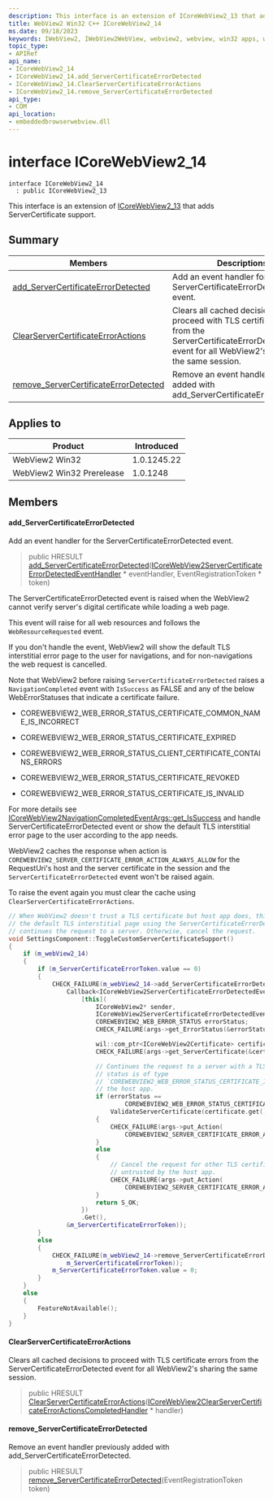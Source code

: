 ```yaml
---
description: This interface is an extension of ICoreWebView2_13 that adds ServerCertificate support.
title: WebView2 Win32 C++ ICoreWebView2_14
ms.date: 09/18/2023
keywords: IWebView2, IWebView2WebView, webview2, webview, win32 apps, win32, edge, ICoreWebView2, ICoreWebView2Controller, browser control, edge html, ICoreWebView2_14
topic_type: 
- APIRef
api_name:
- ICoreWebView2_14
- ICoreWebView2_14.add_ServerCertificateErrorDetected
- ICoreWebView2_14.ClearServerCertificateErrorActions
- ICoreWebView2_14.remove_ServerCertificateErrorDetected
api_type:
- COM
api_location:
- embeddedbrowserwebview.dll
---
```


# interface ICoreWebView2_14

```
interface ICoreWebView2_14
  : public ICoreWebView2_13
```

This interface is an extension of [ICoreWebView2_13](icorewebview2_13.md) that adds ServerCertificate support.

## Summary

 Members                        | Descriptions
--------------------------------|---------------------------------------------
[add_ServerCertificateErrorDetected](#add_servercertificateerrordetected) | Add an event handler for the ServerCertificateErrorDetected event.
[ClearServerCertificateErrorActions](#clearservercertificateerroractions) | Clears all cached decisions to proceed with TLS certificate errors from the ServerCertificateErrorDetected event for all WebView2's sharing the same session.
[remove_ServerCertificateErrorDetected](#remove_servercertificateerrordetected) | Remove an event handler previously added with add_ServerCertificateErrorDetected.

## Applies to

Product                         | Introduced
--------------------------------|---------------------------------------------
WebView2 Win32            |    1.0.1245.22
WebView2 Win32 Prerelease |    1.0.1248

## Members

#### add_ServerCertificateErrorDetected

Add an event handler for the ServerCertificateErrorDetected event.

> public HRESULT [add_ServerCertificateErrorDetected](#add_servercertificateerrordetected)([ICoreWebView2ServerCertificateErrorDetectedEventHandler](icorewebview2servercertificateerrordetectedeventhandler.md) * eventHandler, EventRegistrationToken * token)

The ServerCertificateErrorDetected event is raised when the WebView2 cannot verify server's digital certificate while loading a web page.

This event will raise for all web resources and follows the `WebResourceRequested` event.

If you don't handle the event, WebView2 will show the default TLS interstitial error page to the user for navigations, and for non-navigations the web request is cancelled.

Note that WebView2 before raising `ServerCertificateErrorDetected` raises a `NavigationCompleted` event with `IsSuccess` as FALSE and any of the below WebErrorStatuses that indicate a certificate failure.

* COREWEBVIEW2_WEB_ERROR_STATUS_CERTIFICATE_COMMON_NAME_IS_INCORRECT

* COREWEBVIEW2_WEB_ERROR_STATUS_CERTIFICATE_EXPIRED

* COREWEBVIEW2_WEB_ERROR_STATUS_CLIENT_CERTIFICATE_CONTAINS_ERRORS

* COREWEBVIEW2_WEB_ERROR_STATUS_CERTIFICATE_REVOKED

* COREWEBVIEW2_WEB_ERROR_STATUS_CERTIFICATE_IS_INVALID

For more details see [ICoreWebView2NavigationCompletedEventArgs::get_IsSuccess](icorewebview2navigationcompletedeventargs.md) and handle ServerCertificateErrorDetected event or show the default TLS interstitial error page to the user according to the app needs.

WebView2 caches the response when action is `COREWEBVIEW2_SERVER_CERTIFICATE_ERROR_ACTION_ALWAYS_ALLOW` for the RequestUri's host and the server certificate in the session and the `ServerCertificateErrorDetected` event won't be raised again.

To raise the event again you must clear the cache using `ClearServerCertificateErrorActions`.

```cpp
// When WebView2 doesn't trust a TLS certificate but host app does, this example bypasses
// the default TLS interstitial page using the ServerCertificateErrorDetected event handler and
// continues the request to a server. Otherwise, cancel the request.
void SettingsComponent::ToggleCustomServerCertificateSupport()
{
    if (m_webView2_14)
    {
        if (m_ServerCertificateErrorToken.value == 0)
        {
            CHECK_FAILURE(m_webView2_14->add_ServerCertificateErrorDetected(
                Callback<ICoreWebView2ServerCertificateErrorDetectedEventHandler>(
                    [this](
                        ICoreWebView2* sender,
                        ICoreWebView2ServerCertificateErrorDetectedEventArgs* args) {
                        COREWEBVIEW2_WEB_ERROR_STATUS errorStatus;
                        CHECK_FAILURE(args->get_ErrorStatus(&errorStatus));

                        wil::com_ptr<ICoreWebView2Certificate> certificate = nullptr;
                        CHECK_FAILURE(args->get_ServerCertificate(&certificate));

                        // Continues the request to a server with a TLS certificate if the error
                        // status is of type
                        // `COREWEBVIEW2_WEB_ERROR_STATUS_CERTIFICATE_IS_INVALID` and trusted by
                        // the host app.
                        if (errorStatus ==
                                COREWEBVIEW2_WEB_ERROR_STATUS_CERTIFICATE_IS_INVALID &&
                            ValidateServerCertificate(certificate.get()))
                        {
                            CHECK_FAILURE(args->put_Action(
                                COREWEBVIEW2_SERVER_CERTIFICATE_ERROR_ACTION_ALWAYS_ALLOW));
                        }
                        else
                        {
                            // Cancel the request for other TLS certificate error types or if
                            // untrusted by the host app.
                            CHECK_FAILURE(args->put_Action(
                                COREWEBVIEW2_SERVER_CERTIFICATE_ERROR_ACTION_CANCEL));
                        }
                        return S_OK;
                    })
                    .Get(),
                &m_ServerCertificateErrorToken));
        }
        else
        {
            CHECK_FAILURE(m_webView2_14->remove_ServerCertificateErrorDetected(
                m_ServerCertificateErrorToken));
            m_ServerCertificateErrorToken.value = 0;
        }
    }
    else
    {
        FeatureNotAvailable();
    }
}
```

#### ClearServerCertificateErrorActions

Clears all cached decisions to proceed with TLS certificate errors from the ServerCertificateErrorDetected event for all WebView2's sharing the same session.

> public HRESULT [ClearServerCertificateErrorActions](#clearservercertificateerroractions)([ICoreWebView2ClearServerCertificateErrorActionsCompletedHandler](icorewebview2clearservercertificateerroractionscompletedhandler.md) * handler)

#### remove_ServerCertificateErrorDetected

Remove an event handler previously added with add_ServerCertificateErrorDetected.

> public HRESULT [remove_ServerCertificateErrorDetected](#remove_servercertificateerrordetected)(EventRegistrationToken token)


